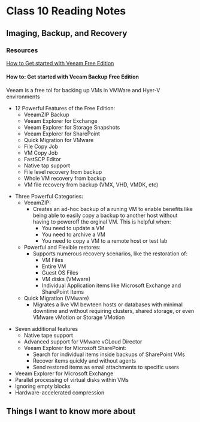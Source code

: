 # Class 10 Reading Notes

## Imaging, Backup, and Recovery

### Resources

[How to Get started with Veeam Free Edition](https://www.veeam.com/blog/how-to-get-started-with-veeam-backup-free-edition.html)

#### How to: Get started with Veeam Backup Free Edition

Veeam is a free tol for backing up VMs in VMWare and Hyer-V environments

- 12 Powerful Features of the Free Edition:
  - VeeamZIP Backup
  - Veeam Explorer for Exchange
  - Veeam Explorer for Storage Snapshots
  - Veeam Explorer for SharePoint
  - Quick Migration for VMware
  - File Copy Job
  - VM Copy Job
  - FastSCP Editor
  - Native tap support
  - File level recovery from backup
  - Whole VM recovery from backup
  - VM file recovery from backup (VMX, VHD, VMDK, etc)
>
- Three Powerful Categories:
  - VeeamZIP:
    - Creates an ad-hoc backup of a runing VM to enable benefits like being able to easily copy a backup to another host without having to poweroff the orginal VM. This is helpful when:
      - You need to update a VM
      - You need to archive a VM
      - You need to copy a VM to a remote host or test lab
  - Powerful and Flexible restores:
    - Supports numerous recovery scenarios, like the restoration of:
      - VM Files
      - Entire VM
      - Guest OS Files
      - VM disks (VMware)
      - Individual Application items like Microsoft Exchange and SharePoint Items
  - Quick Migration (VMware)
    - Migrates a live VM bewteen hosts or databases with minimal downtime and without requiring clusters, shared storage, or even VMware vMotion or Storage VMotion
>
- Seven additional features
  - Native tape support
  - Advanced support for VMware vCLoud Director
  - Veeam Explorer for Microsoft SharePoint:
    - Search for individual items inside backups of SharePoint VMs
    - Recover items quickly and without agents
    - Send restored items as email attachments to specific users
- Veeam Explorer for Microsoft Exchange
- Parallel processing of virtual disks within VMs
- Ignoring empty blocks
- Hardware-accelerated compression

## Things I want to know more about
